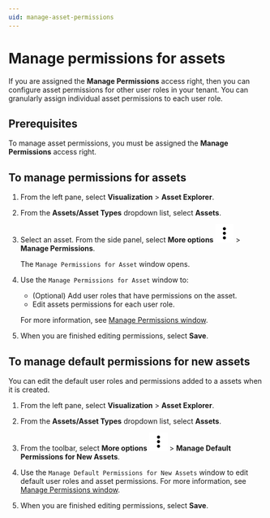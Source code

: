 ```yaml
---
uid: manage-asset-permissions
---
```


# Manage permissions for assets

If you are assigned the **Manage Permissions** access right, then you can configure asset permissions for other user roles in your tenant. You can granularly assign individual asset permissions to each user role.

## Prerequisites

To manage asset permissions, you must be assigned the **Manage Permissions** access right.

## To manage permissions for assets

1. From the left pane, select **Visualization** > **Asset Explorer**.

1. From the **Assets/Asset Types** dropdown list, select **Assets**.

1. Select an asset. From the side panel, select **More options** ![More options icon](../../../_icons/default/dots-vertical.svg) > **Manage Permissions**.  

    The `Manage Permissions for Asset` window opens.

1. Use the `Manage Permissions for Asset` window to:

    - (Optional) Add user roles that have permissions on the asset.
    - Edit assets permissions for each user role.

    For more information, see [Manage Permissions window](xref:permissions-management#manage-permissions-window).

1. When you are finished editing permissions, select **Save**.

## To manage default permissions for new assets

You can edit the default user roles and permissions added to a assets when it is created.

1. From the left pane, select **Visualization** > **Asset Explorer**.

1. From the **Assets/Asset Types** dropdown list, select **Assets**.

1. From the toolbar, select **More options** ![More options icon](../../../_icons/default/dots-vertical.svg) > **Manage Default Permissions for New Assets**.

1. Use the `Manage Default Permissions for New Assets` window to edit default user roles and asset permissions. For more information, see [Manage Permissions window](xref:permissions-management#manage-permissions-window).

1. When you are finished editing permissions, select **Save**.